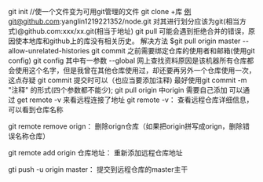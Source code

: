git init //使一个文件变为可用git管理的文件
git clone +库  例git@github.com:yanglin1219221352/node.git
                对其进行划分应该为git(相当方式)@github.com:xxx/xx.git(相当于地址)
git pull  可能会遇到拒绝合并的错误，原因使本地库和github上的库没有相关历史。
          解决方法 $git pull origin master --allow-unrelated-histories
git commit 之前需要绑定仓库的使用者和邮箱(使用git config)
git config 其中有一参数 --global 网上查找资料原因是该机器所有仓库都会使用这个名字，但是我曾在其他仓库使用过，却还要再另外一个仓库使用一次，这点存疑
git commit 提交时可以（也应当要添加注释) 最好使用git commit -m "注释" 的形式(四个参数都不能少);
git pull origin 中origin 需要自己添加  可以通过 get remote -v 来看远程连接了地址
git remote -v：                查看远程仓库详细信息，可以看到仓库名称

git remote remove orign：      删除orign仓库（如果把origin拼写成orign，删除错误名称仓库）

git remote add origin 仓库地址：     重新添加远程仓库地址

gti push -u origin master：         提交到远程仓库的master主干